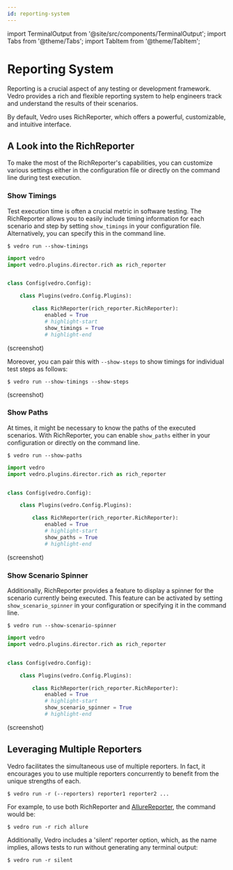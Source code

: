 ```yaml
---
id: reporting-system
---
```


import TerminalOutput from '@site/src/components/TerminalOutput';
import Tabs from '@theme/Tabs';
import TabItem from '@theme/TabItem';

# Reporting System

Reporting is a crucial aspect of any testing or development framework. Vedro provides a rich and flexible reporting system to help engineers track and understand the results of their scenarios.

By default, Vedro uses RichReporter, which offers a powerful, customizable, and intuitive interface.

## A Look into the RichReporter

To make the most of the RichReporter's capabilities, you can customize various settings either in the configuration file or directly on the command line during test execution.

### Show Timings

Test execution time is often a crucial metric in software testing. The RichReporter allows you to easily include timing information for each scenario and step by setting `show_timings` in your configuration file. Alternatively, you can specify this in the command line.

<Tabs>
  <TabItem value="command_line" label="Command Line" default>

```shell
$ vedro run --show-timings
```

  </TabItem>
  <TabItem value="config_file" label="Config File">

```python
import vedro
import vedro.plugins.director.rich as rich_reporter


class Config(vedro.Config):

    class Plugins(vedro.Config.Plugins):

        class RichReporter(rich_reporter.RichReporter):
            enabled = True
            # highlight-start
            show_timings = True
            # highlight-end
```

  </TabItem>
</Tabs>

(screenshot)

Moreover, you can pair this with `--show-steps` to show timings for individual test steps as follows:

```shell
$ vedro run --show-timings --show-steps
```

(screenshot)

### Show Paths

At times, it might be necessary to know the paths of the executed scenarios. With RichReporter, you can enable `show_paths` either in your configuration or directly on the command line.

<Tabs>
  <TabItem value="command_line" label="Command Line" default>

```shell
$ vedro run --show-paths
```

  </TabItem>
  <TabItem value="config_file" label="Config File">

```python
import vedro
import vedro.plugins.director.rich as rich_reporter


class Config(vedro.Config):

    class Plugins(vedro.Config.Plugins):

        class RichReporter(rich_reporter.RichReporter):
            enabled = True
            # highlight-start
            show_paths = True
            # highlight-end
```

  </TabItem>
</Tabs>

(screenshot)

### Show Scenario Spinner

Additionally, RichReporter provides a feature to display a spinner for the scenario currently being executed. This feature can be activated by setting `show_scenario_spinner` in your configuration or specifying it in the command line.

<Tabs>
  <TabItem value="command_line" label="Command Line" default>

```shell
$ vedro run --show-scenario-spinner
```

  </TabItem>
  <TabItem value="config_file" label="Config File">

```python
import vedro
import vedro.plugins.director.rich as rich_reporter


class Config(vedro.Config):

    class Plugins(vedro.Config.Plugins):

        class RichReporter(rich_reporter.RichReporter):
            enabled = True
            # highlight-start
            show_scenario_spinner = True
            # highlight-end
```

  </TabItem>
</Tabs>

(screenshot)

<!-- :::info
This is just a sampling of the many configuration options available in RichReporter. For a comprehensive list, please visit the [RichReporter options](./rich-options) page.
::: -->

## Leveraging Multiple Reporters

Vedro facilitates the simultaneous use of multiple reporters. In fact, it encourages you to use multiple reporters concurrently to benefit from the unique strengths of each.

```shell
$ vedro run -r (--reporters) reporter1 reporter2 ...
```

For example, to use both RichReporter and [AllureReporter](/docs/integrations/allure-reporter), the command would be:

```shell
$ vedro run -r rich allure
```

Additionally, Vedro includes a 'silent' reporter option, which, as the name implies, allows tests to run without generating any terminal output:

```shell
$ vedro run -r silent
```
